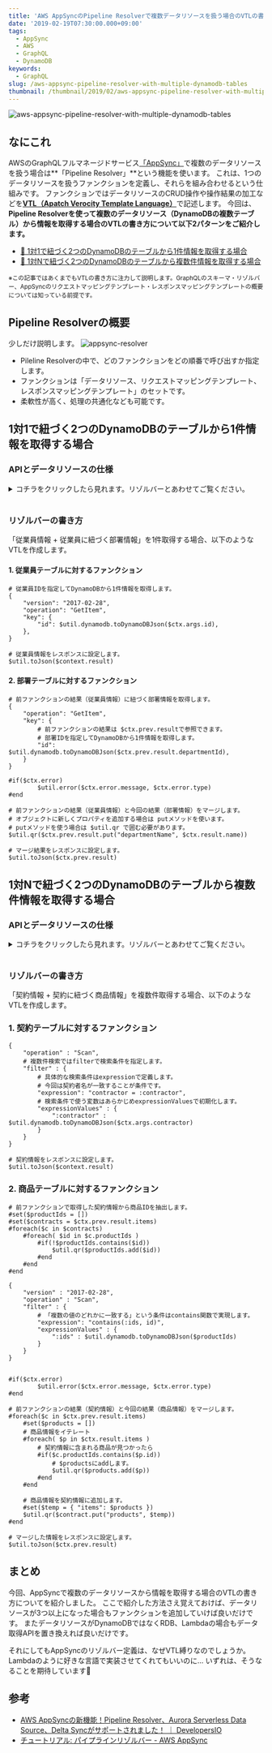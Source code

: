 ```yaml
---
title: 'AWS AppSyncのPipeline Resolverで複数データリソースを扱う場合のVTLの書き方'
date: '2019-02-19T07:30:00.000+09:00'
tags:
  - AppSync
  - AWS
  - GraphQL
  - DynamoDB
keywords:
  - GraphQL
slug: /aws-appsync-pipeline-resolver-with-multiple-dynamodb-tables
thumbnail: /thumbnail/2019/02/aws-appsync-pipeline-resolver-with-multiple-dynamodb-tables.png
---
```


![aws-appsync-pipeline-resolver-with-multiple-dynamodb-tables](/thumbnail/2019/02/aws-appsync-pipeline-resolver-with-multiple-dynamodb-tables.png)


## なにこれ 

AWSのGraphQLフルマネージドサービス[「AppSync」](https://aws.amazon.com/jp/appsync/)で複数のデータリソースを扱う場合は**「Pipeline Resolver」**という機能を使います。
これは、1つのデータリソースを扱うファンクションを定義し、それらを組み合わせるという仕組みです。
ファンクションではデータリソースのCRUD操作や操作結果の加工などを[**VTL（Apatch Verocity Template Language）**](http://velocity.apache.org/engine/1.7/vtl-reference.html)で記述します。
今回は、**Pipeline Resolverを使って複数のデータリソース（DynamoDBの複数テーブル）から情報を取得する場合のVTLの書き方について以下2パターンをご紹介します。**


* [🔰 1対1で紐づく2つのDynamoDBのテーブルから1件情報を取得する場合](#1対1で紐づく2つのdynamodbのテーブルから1件情報を取得する場合)
* [💪 1対Nで紐づく2つのDynamoDBのテーブルから複数件情報を取得する場合](#1対nで紐づく2つのdynamodbのテーブルから複数件情報を取得する場合)

<small>※この記事ではあくまでもVTLの書き方に注力して説明します。GraphQLのスキーマ・リゾルバー、AppSyncのリクエストマッピングテンプレート・レスポンスマッピングテンプレートの概要については知っている前提です。</small>

## Pipeline Resolverの概要

少しだけ説明します。
![appsync-resolver](appsync-resolver.png)

* Pileline Resolverの中で、どのファンクションをどの順番で呼び出すか指定します。
* ファンクションは「データリソース、リクエストマッピングテンプレート、レスポンスマッピングテンプレート」のセットです。
* 柔軟性が高く、処理の共通化なども可能です。


## 1対1で紐づく2つのDynamoDBのテーブルから1件情報を取得する場合

### APIとデータリソースの仕様

<details><summary>コチラをクリックしたら見れます。リゾルバーとあわせてご覧ください。</summary><div>
<br/>

`{"id":"1000"}`を引数にAPIを呼び出すと以下レスポンスが返ってくる想定です。

```json:title=APIのレスポンス
{
    "id": "1000",
    "name": "ギャッツビー太郎",
    "departmentId": "9001",
    "departmentName": "総務部"
}
```

#### Queryのスキーマ

```
type Sample1 {
    id: ID!
    name: String!
    departmentId: String!
    departmentName: String
}

query {
    sample1(id: ID!): Sample1
}
```

#### 取得対象データ

```markdown:title=従業員テーブル（Employeeテーブル） ※簡単のため１件のみ
* id: 100
* name: ギャッツビー太郎
* departmentId: 9001
```

```markdown:title=部署テーブル（Departmentテーブル） ※簡単のため１件のみ
* id: 9001
* name: 総務部
```


</div></details>
<br/>


### リゾルバーの書き方
「従業員情報 + 従業員に紐づく部署情報」を1件取得する場合、以下のようなVTLを作成します。


#### 1. 従業員テーブルに対するファンクション

```vtl:title=リクエストマッピングテンプレート
# 従業員IDを指定してDynamoDBから1件情報を取得します。
{
    "version": "2017-02-28",
    "operation": "GetItem",
    "key": {
        "id": $util.dynamodb.toDynamoDBJson($ctx.args.id),
    },
}
```

```vtl:title=レスポンスマッピングテンプレート
# 従業員情報をレスポンスに設定します。
$util.toJson($context.result)
```


#### 2. 部署テーブルに対するファンクション

```vtl:title=リクエストマッピングテンプレート
# 前ファンクションの結果（従業員情報）に紐づく部署情報を取得します。
{
    "operation": "GetItem",
    "key": {
        # 前ファンクションの結果は $ctx.prev.resultで参照できます。
        # 部署IDを指定してDynamoDBから1件情報を取得します。
        "id": $util.dynamodb.toDynamoDBJson($ctx.prev.result.departmentId),
    }
}
```


```vtl:title=レスポンスマッピングテンプレート
#if($ctx.error)
        $util.error($ctx.error.message, $ctx.error.type)
#end

# 前ファンクションの結果（従業員情報）と今回の結果（部署情報）をマージします。
# オブジェクトに新しくプロパティを追加する場合は putメソッドを使います。
# putメソッドを使う場合は $util.qr で囲む必要があります。
$util.qr($ctx.prev.result.put("departmentName", $ctx.result.name))

# マージ結果をレスポンスに設定します。
$util.toJson($ctx.prev.result)
```



## 1対Nで紐づく2つのDynamoDBのテーブルから複数件情報を取得する場合

### APIとデータリソースの仕様

<details><summary>コチラをクリックしたら見れます。リゾルバーとあわせてご覧ください。</summary><div>
<br/>

`{ "contractor":"ギャッツビー太郎"}`を引数にAPIを呼び出すと以下のレスポンスが返ってくる想定です。

```json:title=APIのレスポンス
{
    "contracts": {
        "items": [
            {
            	"id": "1000",
                "name": "〇〇〇案件",
                "contractor": "ギャッツビー太郎",
                "productIds": [
                    "2001",
                    "2002"
                ],
                "products": [
                    {
                        "id": "2001",
                        "name": "トマト"
                    },
                    {
                        "id": "2002",
                        "name": "ナス"
                    }
                ]
            },
            {
            	"id": "1001",
                "name": "△△△案件",
                "contractor": "ギャッツビー太郎",
                "productIds": [
                    "2002",
                    "2003"
                ],
                "products": [
                    {
                        "id": "2002",
                        "name": "ナス"
                    },
                    {
                        "id": "2003",
                        "name": "キュウリ"
                    }
                ]
            }
        ]
    }
}
```

#### Queryのスキーマ

```
type Contracts {
    items: [Contract]
}

type Contract {
    id: ID!
    name: String!
    contractor: String!
    productIds: [ID]
    products: [Product]
}

type Product {
    id: ID!
    name: String
}

query {
    getContracts(contractor: String!): Contracts
}
```

#### 取得対象データ

```markdown:title=契約テーブル（Contractテーブル） 2件
* id: 1000
* name: 〇〇〇案件
* contractor: ギャッツビー太郎
* productIds: [2001,2002]

* id: 1001
* name: △△△案件
* contractor: ギャッツビー太郎
* productIds: [2002,2003]
```

```markdown:title=商品テーブル（Productテーブル） 3件
* id: 2001
* name: トマト

* id: 2002
* name: ナス

* id: 2003
* name: キュウリ
```

</div></details>
<br/>


### リゾルバーの書き方

「契約情報 + 契約に紐づく商品情報」を複数件取得する場合、以下のようなVTLを作成します。


### 1. 契約テーブルに対するファンクション

```vtl:title=リクエストマッピングテンプレート
{
    "operation" : "Scan",
    # 複数件検索ではfilterで検索条件を指定します。
    "filter" : {
        # 具体的な検索条件はexpressionで定義します。
        # 今回は契約者名が一致することが条件です。
        "expression": "contractor = :contractor",
        # 検索条件で使う変数はあらかじめexpressionValuesで初期化します。
        "expressionValues" : {
            ":contractor" : $util.dynamodb.toDynamoDBJson($ctx.args.contractor)
        }
    }
}
```

```vtl:title=レスポンスマッピングテンプレート
# 契約情報をレスポンスに設定します。
$util.toJson($context.result)
```


### 2. 商品テーブルに対するファンクション

```vtl:title=リクエストマッピングテンプレート
# 前ファンクションで取得した契約情報から商品IDを抽出します。
#set($productIds = [])
#set($contracts = $ctx.prev.result.items)
#foreach($c in $contracts)
    #foreach( $id in $c.productIds )
        #if(!$productIds.contains($id))
            $util.qr($productIds.add($id))
        #end
    #end
#end

{
    "version" : "2017-02-28",
    "operation" : "Scan",
    "filter" : {
        # 「複数の値のどれかに一致する」という条件はcontains関数で実現します。
        "expression": "contains(:ids, id)",
        "expressionValues" : {
            ":ids" : $util.dynamodb.toDynamoDBJson($productIds)
        }
    }
}
```


```vtl:title=レスポンスマッピングテンプレート

#if($ctx.error)
        $util.error($ctx.error.message, $ctx.error.type)
#end

# 前ファンクションの結果（契約情報）と今回の結果（商品情報）をマージします。
#foreach($c in $ctx.prev.result.items)
    #set($products = [])    
    # 商品情報をイテレート
    #foreach( $p in $ctx.result.items )
        # 契約情報に含まれる商品が見つかったら
        #if($c.productIds.contains($p.id))
            # $productsにaddします。
            $util.qr($products.add($p))
        #end
    #end
        
    # 商品情報を契約情報に追加します。
    #set($temp = { "items": $products })
    $util.qr($contract.put("products", $temp))
#end

# マージした情報をレスポンスに設定します。
$util.toJson($ctx.prev.result)
```



## まとめ

今回、AppSyncで複数のデータリソースから情報を取得する場合のVTLの書き方についてを紹介しました。
ここで紹介した方法さえ覚えておけば、データリソースが3つ以上になった場合もファンクションを追加していけば良いだけです。
またデータリソースがDynamoDBではなくRDB、Lambdaの場合もデータ取得APIを置き換えれば良いだけです。

それにしてもAppSyncのリゾルバー定義は、なぜVTL縛りなのでしょうか。Lambdaのように好きな言語で実装させてくれてもいいのに... いずれは、そうなることを期待しています🍅


## 参考
* [AWS AppSyncの新機能！Pipeline Resolver、Aurora Serverless Data Source、Delta Syncがサポートされました！ ｜ DevelopersIO](https://dev.classmethod.jp/cloud/aws/appsync-updates-11-21/)
* [チュートリアル: パイプラインリゾルバー - AWS AppSync](https://docs.aws.amazon.com/ja_jp/appsync/latest/devguide/tutorial-pipeline-resolvers.html)

